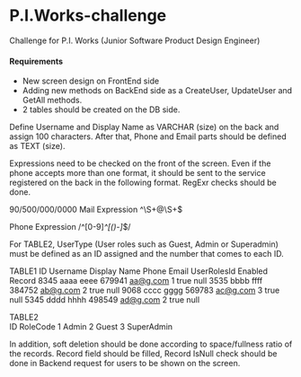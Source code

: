 # P.I.Works-challenge
Challenge for P.I. Works (Junior Software Product Design Engineer)
#### Requirements
- New screen design on FrontEnd side
- Adding new methods on BackEnd side as a CreateUser, UpdateUser and GetAll methods.
- 2 tables should be created on the DB side.

Define Username and Display Name as VARCHAR (size) on the back and assign 100 characters. After that, Phone and Email parts should be defined as TEXT (size).

Expressions need to be checked on the front of the screen. Even if the phone accepts more than one format, it should be sent to the service registered on the back in the following format. RegExr checks should be done.

90/500/000/0000
Mail Expression
^\S+@\S+$

Phone Expression
/^[0-9]*^[()-]*$/


For TABLE2, UserType (User roles such as Guest, Admin or Superadmin) must be defined as an ID assigned and the number that comes to each ID.

TABLE1
ID  	Username	Display Name	Phone	 Email	    UserRolesId	Enabled	Record
8345	aaaa	    eeee	         679941	 aa@g.com	1	        true	null
3535	bbbb	    ffff	         384752	 ab@g.com	2	        true	null
9068	cccc	    gggg	         569783	 ac@g.com	3	        true	null
5345	dddd	    hhhh	         498549	 ad@g.com	2	        true	null

TABLE2	
ID	RoleCode
1	Admin
2	Guest
3	SuperAdmin

In addition, soft deletion should be done according to space/fullness ratio of the records. Record field should be filled, Record IsNull check should be done in Backend request for users to be shown on the screen.